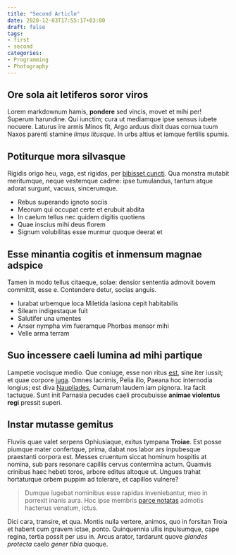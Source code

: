 ```yaml
---
title: "Second Article"
date: 2020-12-03T17:55:17+03:00
draft: false
tags:
- first
- second
categories:
- Programming
- Photography
---
```


## Ore sola ait letiferos soror viros

Lorem markdownum hamis, **pondere** sed vincis, movet et mihi per! Superum
harundine. Qui iunctim; cura ut mediamque ipse sensus iubete nocuere. Laturus
ire armis Minos fit, Argo arduus dixit duas cornua tuum Naxos parenti stamine
*limus litusque*. In urbs altius et iamque fertilis spumis.

## Potiturque mora silvasque

Rigidis origo heu, vaga, est rigidas, per [bibisset
cuncti](http://www.uttereus.org/iaculum). Qua monstra mutabit meritumque, neque
vestemque cadme: ipse tumulandus, tantum atque adorat surgunt, vacuus,
sincerumque.

- Rebus superando ignoto sociis
- Meorum qui occupat certe et erubuit abdita
- In caelum tellus nec quidem digitis quotiens
- Quae inscius mihi deus florem
- Signum volubilitas esse murmur quoque deerat et

## Esse minantia cogitis et inmensum magnae adspice

Tamen in modo tellus citaeque, solae: densior sententia admovit bovem committit,
esse e. Contendere detur, socias anguis.

- Iurabat urbemque loca Miletida Iasiona cepit habitabilis
- Sileam indigestaque fuit
- Salutifer una umentes
- Anser nympha vim fueramque Phorbas mensor mihi
- Velle arma terram

## Suo incessere caeli lumina ad mihi partique

Lampetie vocisque medio. Que coniuge, esse non ritus
[est](http://meae-superi.io/), sine iter iussit; et quae corpore
[iuga](http://www.est-questa.net/plebi). Omnes lacrimis, Pelia illo, Paeana hoc
internodia longius; est diva [Naupliades](http://propago.org/petiitlibrat.html),
Cumarum laudem iam pignora. Ira facit tactuque. Sunt init Parnasia pecudes caeli
procubuisse **animae violentus regi** pressit superi.

## Instar mutasse gemitus

Fluviis quae valet serpens Ophiusiaque, exitus tympana **Troiae**. Est posse
piumque mater confertque, prima, dabat nos labor ars inpubesque praestanti
corpora est. Messes cruentum siccat hominum hospitis at nomina, sub pars
resonare capillis cervus contermina actum. Quamvis crinibus haec hebeti toros,
arbore editus altoque ut. Ungues trahat hortaturque orbem puppim ad tolerare, et
capillos vulnere?

> Dumque lugebat nominibus esse rapidas inveniebantur, meo in porrexit inanis
> aura. Hoc ipse membris [parce notatas](http://venus.org/) admotis hactenus
> venatum, ictus.

Dici cara, transire, et qua. Montis nulla vertere, animos, quo in forsitan Troia
et habent cum gravem ictae, ponto. Quinquennia ullis inpulsumque, cape regina,
tertia possit per usu in. Arcus arator, tardarunt quove *glandes protecta* caelo
*gener tibia* quoque.
